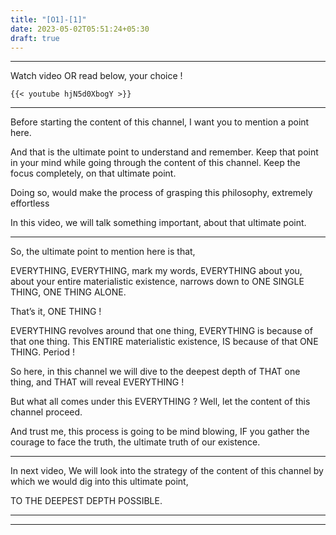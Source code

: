 ```yaml
---
title: "[O1]-[1]"
date: 2023-05-02T05:51:24+05:30
draft: true
---
```


---

Watch video OR read below, your choice !

```
{{< youtube hjN5d0XbogY >}}
```

---

Before starting the content of this channel, I want you to mention a point here.

And that is the ultimate point to understand and remember. Keep that point in your mind while going through the content of this channel.
Keep the focus completely, on that ultimate point.

Doing so, would make the process of grasping this philosophy, extremely effortless

In this video, we will talk something important, about that ultimate point.

---

So, the ultimate point to mention here is that,

EVERYTHING, EVERYTHING, mark my words, EVERYTHING about you, about your entire materialistic existence, narrows down to ONE SINGLE THING, ONE THING ALONE.

That’s it, ONE THING !

EVERYTHING revolves around that one thing, EVERYTHING is because of that one thing. This ENTIRE materialistic existence, IS because of that ONE THING. Period !

So here, in this channel we will dive to the deepest depth of THAT one thing, and THAT will reveal EVERYTHING !

But what all comes under this EVERYTHING ? Well, let the content of this channel proceed.

And trust me, this process is going to be mind blowing, IF you gather the courage to face the truth, the ultimate truth of our existence.

---

In next video, We will look into the strategy of the content of this channel by which we would dig into this ultimate point,

TO THE DEEPEST DEPTH POSSIBLE.

---

---
